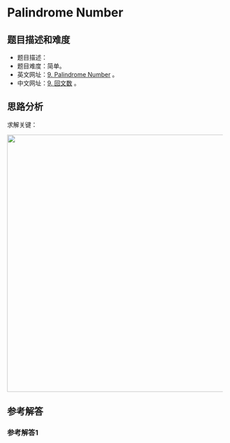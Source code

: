 # Palindrome Number

## 题目描述和难度
+ 题目描述：
+ 题目难度：简单。
+ 英文网址：[9. Palindrome Number](https://leetcode.com/problems/palindrome-number/description/)  。
+ 中文网址：[9. 回文数](https://leetcode-cn.com/problems/palindrome-number/description/)  。
## 思路分析
求解关键：

<img src="https://liweiwei1419.github.io/images/leetcode-solution/" width="600">

## 参考解答
### 参考解答1

```java

```